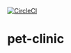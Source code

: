 [![CircleCI](https://circleci.com/gh/meysam-amini/sfg-pet-clinic/tree/master.svg?style=svg)](https://circleci.com/gh/meysam-amini/sfg-pet-clinic/tree/master)

# pet-clinic
